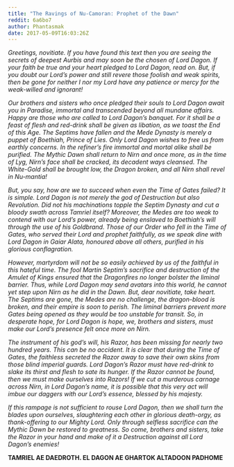 ```yaml
---
title: "The Ravings of Nu-Camoran: Prophet of the Dawn"
reddit: 6a6bo7
author: Phantasmak
date: 2017-05-09T16:03:26Z
---
```


*Greetings, novitiate. If you have found this text then you are seeing the secrets of deepest Aurbis and may soon be the chosen of Lord Dagon. If your faith be true and your heart pledged to Lord Dagon, read on. But, if you doubt our Lord’s power and still revere those foolish and weak spirits, then be gone for neither I nor my Lord have any patience or mercy for the weak-willed and ignorant!*

*Our brothers and sisters who once pledged their souls to Lord Dagon await you in Paradise, immortal and transcended beyond all mundane affairs. Happy are those who are called to Lord Dagon’s banquet. For it shall be a feast of flesh and red-drink shall be given as libation, as we toast the End of this Age. The Septims have fallen and the Mede Dynasty is merely a puppet of Boethiah, Prince of Lies. Only Lord Dagon wishes to free us from earthly concerns. In the refiner’s fire immortal and mortal alike shall be purified. The Mythic Dawn shall return to Nirn and once more, as in the time of Lyg, Nirn’s face shall be cracked, its decadent ways cleansed. The White-Gold shall be brought low, the Dragon broken, and all Nirn shall revel in Nu-mantia!* 

*But, you say, how are we to succeed when even the Time of Gates failed? It is simple. Lord Dagon is not merely the god of Destruction but also Revolution. Did not his machinations topple the Septim Dynasty and cut a bloody swath across Tamriel itself? Moreover, the Medes are too weak to contend with our Lord’s power, already being enslaved to Boethiah’s will through the use of his Goldbrand. Those of our Order who fell in the Time of Gates, who served their Lord and prophet faithfully, as we speak dine with Lord Dagon in Gaiar Alata, honoured above all others, purified in his glorious conflagration.*

*However, martyrdom will not be so easily achieved by us of the faithful in this hateful time. The fool Martin Septim’s sacrifice and destruction of the Amulet of Kings ensured that the Dragonfires no longer bolster the liminal barrier. Thus, while Lord Dagon may send avatars into this world, he cannot yet step upon Nirn as he did in the Dawn. But, dear novitiate, take heart. The Septims are gone, the Medes are no challenge, the dragon-blood is broken, and their empire is soon to perish. The liminal barriers prevent more Gates being opened as they would be too unstable for transit. So, in desperate hope, for Lord Dagon is hope, we, brothers and sisters, must make our Lord’s presence felt once more on Nirn.* 

*The instrument of his god’s will, his Razor, has been missing for nearly two hundred years. This can be no accident. It is clear that during the Time of Gates, the faithless secreted the Razor away to save their own skins from those blind imperial guards. Lord Dagon’s Razor must have red-drink to slake its thirst and flesh to sate its hunger. If the Razor cannot be found, then we must make ourselves into Razors! If we cut a murderous carnage across Nirn, in Lord Dagon’s name, it is possible that this very act will imbue our daggers with our Lord’s essence, blessed by his majesty.* 

*If this rampage is not sufficient to rouse Lord Dagon, then we shall turn the blades upon ourselves, slaughtering each other in glorious death-orgy, as thank-offering to our Mighty Lord. Only through selfless sacrifice can the Mythic Dawn be restored to greatness. So come, brothers and sisters, take the Razor in your hand and make of it a Destruction against all Lord Dagon’s enemies!*

**TAMRIEL AE DAEDROTH. EL DAGON AE GHARTOK ALTADOON PADHOME**


